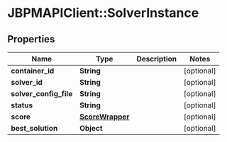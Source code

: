 # JBPMAPIClient::SolverInstance

## Properties
Name | Type | Description | Notes
------------ | ------------- | ------------- | -------------
**container_id** | **String** |  | [optional] 
**solver_id** | **String** |  | [optional] 
**solver_config_file** | **String** |  | [optional] 
**status** | **String** |  | [optional] 
**score** | [**ScoreWrapper**](ScoreWrapper.md) |  | [optional] 
**best_solution** | **Object** |  | [optional] 



